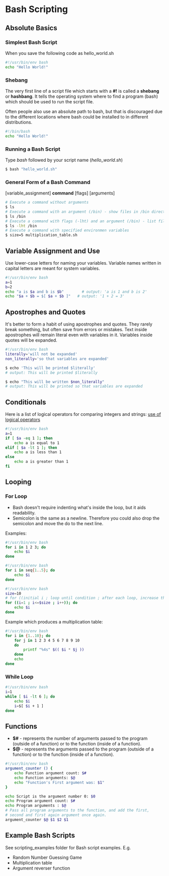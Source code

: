 # Bash Scripting

## Absolute Basics

### Simplest Bash Script

When you save the following code as hello_world.sh
```bash
#!/usr/bin/env bash
echo "Hello World!"
```

### Shebang
The very first line of a script file which starts with a **#!** is called a **shebang** or **hashbang**. It tells the operating system where to find a program (bash) which should be used to run the script file.

Often people also use an absolute path to bash, but that is discouraged due to the different locations where bash could be installed to in different distributions.

```bash
#!/bin/bash
echo "Hello World!"
```

### Running a Bash Script
Type *bash* followed by your script name (*hello_world.sh*)

```bash
$ bash "hello_world.sh"
```

### General Form of a Bash Command
[variable_assignment] **command** [flags] [arguments]

```bash
# Execute a command without arguments
$ ls
# Execute a command with an argument (/bin) - show files in /bin directory
$ ls /bin
# Execute a command with flags (-lht) and an argument (/bin) - list files as a list (-l), show human readable sizes (-h), order by modification time (-t)
$ ls -lht /bin
# Execute a command with specified environmen variables
$ size=5 multiplication_table.sh
```

## Variable Assignment and Use

Use lower-case letters for naming your variables. Variable names written in capital letters are meant for system variables.

```bash
#!/usr/bin/env bash
a=1
b=2
echo "a is $a and b is $b"        # output: 'a is 1 and b is 2'
echo "$a + $b = $[ $a + $b ]"   # output: '1 + 2 = 3'
```

## Apostrophes and Quotes

It's better to form a habit of using apostrophes and quotes. They rarely break something, but often save from errors or mistakes. Text inside apostrophes will remain literal even with variables in it. Variables inside quotes will be expanded.

```bash
#!/usr/bin/env bash
literally='will not be expanded'
non_literally='so that variables are expanded'

$ echo 'This will be printed $literally'
# output: This will be printed $literally

$ echo "This will be written $non_literally"
# output: This will be printed so that variables are expanded
```


## Conditionals

Here is a list of logical operators for comparing integers and strings: [use of logical operators](http://tldp.org/LDP/abs/html/comparison-ops.html) 

```bash
#!/usr/bin/env bash
a=1
if [ $a -eq 1 ]; then
    echo a is equal to 1
elif [ $a -lt 1 ]; then
    echo a is less than 1
else
    echo a is greater than 1
fi
```

## Looping

### For Loop

* Bash doesn't require indenting what's inside the loop, but it aids readability.
* Semicolon is the same as a newline. Therefore you could also drop the semicolon and move the do to the next line.

Examples:
```bash
#!/usr/bin/env bash
for i in 1 2 3; do
    echo $i
done
```

```bash
#!/usr/bin/env bash
for i in seq{1..5}; do
    echo $i
done
```

```bash
#!/usr/bin/env bash
size=10
# for ((initial i ; loop until condition ; after each loop, increase the value of i)); do
for ((i=1 ; i<=$size ; i++)); do
    echo $i
done
```


Example which produces a multiplication table:
```bash
#!/usr/bin/env bash
for i in {1..10}; do
    for j in 1 2 3 4 5 6 7 8 9 10
    do
        printf "%4s" $(( $i * $j )) 
    done
    echo
done
```

### While Loop

```bash
#!/usr/bin/env bash
i=1
while [ $i -lt 6 ]; do
    echo $i
    i=$[ $i + 1 ]
done
```

## Functions

* **$#** - represents the number of arguments passed to the program (outside of a function) or to the function (inside of a function).
* **$@** - represents the arguments passed to the program (outside of a function) or to the function (inside of a function).

```bash
#!/usr/bin/env bash
argument_counter () {
    echo Function argument count: $# 
    echo Function arguments: $@
    echo "Function's First argument was: $1"
}

echo Script is the argument number 0: $0
echo Program argument count: $# 
echo Program arguments : $@
# Pass all program arguments to the function, and add the first,
# second and first again argument once again.
argument_counter $@ $1 $2 $1
```

## Example Bash Scripts

See scripting_examples folder for Bash script examples. E.g.
* Random Number Guessing Game
* Multiplication table
* Argument reverser function
